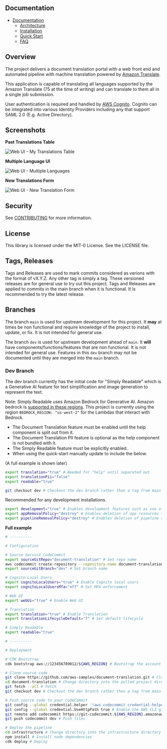 <!--
Copyright Amazon.com, Inc. or its affiliates. All Rights Reserved.
SPDX-License-Identifier: MIT-0
-->

## Documentation

- [Documentation](https://aws-samples.github.io/document-translation/)
	- [Architecture](https://aws-samples.github.io/document-translation/docs/architecture/)
	- [Installation](https://aws-samples.github.io/document-translation/docs/installation/)
	- [Quick Start](https://aws-samples.github.io/document-translation/docs/quick-start.html)
	- [FAQ](https://aws-samples.github.io/document-translation/docs/faq.html)

## Overview

The project delivers a document translation portal with a web front end and automated pipeline with machine translation powered by [Amazon Translate](https://aws.amazon.com/translate/). 

This application is capable of translating all languages supported by the Amazon Translate (75 at the time of writing) and can translate to them all in a single job submission.

User authentication is required and handled by [AWS Cognito](https://aws.amazon.com/cognito/). Cognito can be integrated into various Identity Providers including any that support SAML 2.0 (E.g. Active Directory).

## Screenshots

**Past Translations Table**

![Web UI - My Translations Table](docs/assets/img/client_history.png)

**Multiple Language UI**

![Web UI - Multiple Languages](docs//assets/img/client_multi_lang.png)

**New Translations Form**

![Web UI - New Translation Form](docs/assets/img/client_create.png)

## Security

See [CONTRIBUTING](CONTRIBUTING.md#security-issue-notifications) for more information.

## License

This library is licensed under the MIT-0 License. See the LICENSE file.

## Tags, Releases

Tags and Releases are used to mark commits considered as verions with the format of vX.Y.Z. Any other tag is simply a tag. These versioned releases are for general use to try out this project. Tags and Releases are applied to commits in the main branch when it is functional. It is recommended to try the latest release. 

## Branches

The branch `main` is used for upstream development for this project. It **may** at times be non functional and require knowledge of the project to install, update, or fix. It is not intended for general use. 

The branch `dev` is used for upstream development ahead of `main`. It **will** have components/functions/features that are non functional. It is not intended for general use. Features in this `dev` branch may not be documented until they are merged into the `main` branch. 

### Dev Branch

The dev branch currently has the initial code for "Simply Readable" which is a Generative AI feature for text simplification and image generation to represent the text. 

Note: Simply Readable uses Amazon Bedrock for Generative AI. Amazon bedrock is [supported in these regions](https://docs.aws.amazon.com/bedrock/latest/userguide/what-is-bedrock.html#bedrock-regions). This project is currently using the region `BEDROCK_REGION: "us-west-2"` for the Lambdas that interact with Bedrock. 

- The Document Translation feature must be enabled until the help component is split out from it.
- The Document Translation PII feature is optional as the help component is not bundled with it.
- The Simply Readable feature must be explicitly enabled.
- When using the quick-start manually update to include the below.

(A full example is shown later)

```sh
export translation="true" # Needed for "help" until separated out
export translationPii="false"
export readable="true"
```

```sh
git checkout dev # Checkout the dev branch rather than a tag from main
```

Recommended for any development installations.

```sh
export development="true" # Enables development features such as use of localhost:3000 with Cognito authentication
export appRemovalPolicy="destroy" # Enables deletion of app resources that hold state upon stack deletion
export pipelineRemovalPolicy="destroy" # Enables deletion of pipeline resources that hold state upon stack deletion
```

**Full example**

```sh
# ----------

# Configuration

# Source Service CodeCommit
export sourceGitRepo="document-translation" # Set repo name
aws codecommit create-repository --repository-name document-translation # Create CodeCommit repo
export sourceGitBranch="dev" # Set branch name

# Cognito Local Users
export cognitoLocalUsers="true" # Enable Cognito local users
export cognitoLocalUsersMfa="off" # Set MFA enforcement

# Web UI
export webUi="true" # Enable Web UI

# Translation
export translation="true" # Enable Translation
export translationLifecycleDefault="7" # Set default lifecycle

# Simply Readable
export readable="true"

# ----------

# Deployment

# CDK Bootstrap
cdk bootstrap aws://123456789012/${AWS_REGION} # Bootstrap the account

# Clone source code
git clone https://github.com/aws-samples/document-translation.git # Clone the upstream project git repository
cd document-translation # Change directory into the pulled project directory
git fetch --all # Fetch
git checkout dev # Checkout the dev branch rather than a tag from main

# Push source code to your CodeCommit
git config --global credential.helper '!aws codecommit credential-helper $@' # Enable the AWS CLI git credentials helper
git config --global credential.UseHttpPath true # Enable the AWS CLI git credentials helper
git remote add codecommit https://git-codecommit.${AWS_REGION}.amazonaws.com/v1/repos/document-translation # Add CodeCommit as a remote
git push codecommit dev # Push files

# Deploy the pipeline
cd infrastructure # Change directory into the infrastructure directory
npm install # Install node dependencies
cdk deploy # Deploy
```